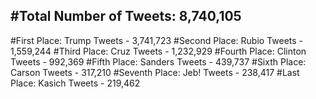 #Total Number of Tweets: 8,740,105 
---
#First Place: Trump Tweets - 3,741,723
#Second Place: Rubio Tweets - 1,559,244
#Third Place: Cruz Tweets - 1,232,929
#Fourth Place: Clinton Tweets - 992,369
#Fifth Place: Sanders Tweets - 439,737
#Sixth Place: Carson Tweets - 317,210
#Seventh Place: Jeb! Tweets - 238,417
#Last Place: Kasich Tweets - 219,462
